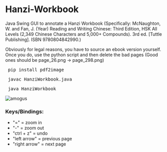 # Hanzi-Workbook
Java Swing GUI to annotate a Hanzi Workbook (Specifically: McNaughton, W. and Fan, J. (Year) Reading and Writing Chinese: Third Edition, HSK All Levels (2,349 Chinese Characters and 5,000+ Compounds). 3rd ed. [Tuttle Publishing]. ISBN 9780804842990.)

Obviously for legal reasons, you have to source an ebook version yourself. Once you do, use the python script and then delete the bad pages (Good ones should be page_26.png -> page_298.png)

<pre> pip install pdf2image </pre>

<pre> javac HanziWorkbook.java </pre>

<pre> java HanziWorkbook </pre>


![amogus](https://github.com/user-attachments/assets/11d716ac-d72d-4449-8534-6fc0f9ef8f7f)



### Keys/Bindings:
- "=" = zoom in
- "-" = zoom out
- "ctrl + z" = undo
- "left arrow" = previous page
- "right arrow" = next page
